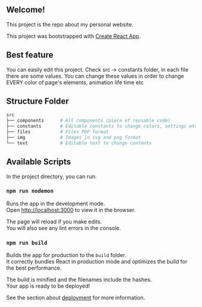 ## Welcome!

This project is the repo about my personal website.

This project was bootstrapped with [Create React App](https://github.com/facebook/create-react-app).

## Best feature

You can easily edit this project.
Check src -> constants folder, in each file there are some values.
You can change these values in order to change EVERY color of page's elements, animation life time etc

## Structure Folder

```python
src
├── components      # All components (piece of reusable code)
├── constants       # Editable constants to change colors, settings etc
├── files           # Files PDF format
├── img             # Images in svg and png format
└── text            # Editable text to change contents
```

## Available Scripts

In the project directory, you can run:

### `npm run nodemon`

Runs the app in the development mode.<br />
Open [http://localhost:3000](http://localhost:3000) to view it in the browser.

The page will reload if you make edits.<br />
You will also see any lint errors in the console.

### `npm run build`

Builds the app for production to the `build` folder.<br />
It correctly bundles React in production mode and optimizes the build for the best performance.

The build is minified and the filenames include the hashes.<br />
Your app is ready to be deployed!

See the section about [deployment](https://facebook.github.io/create-react-app/docs/deployment) for more information.
